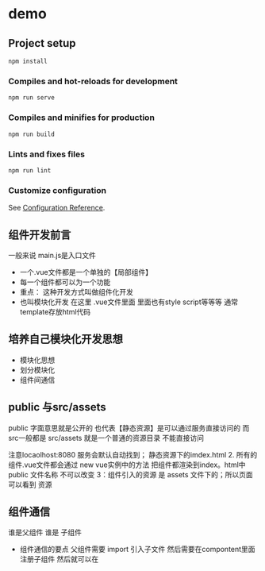 # demo

## Project setup
```
npm install
```

### Compiles and hot-reloads for development
```
npm run serve
```

### Compiles and minifies for production
```
npm run build
```

### Lints and fixes files
```
npm run lint
```

### Customize configuration
See [Configuration Reference](https://cli.vuejs.org/config/).

## 组件开发前言
一般来说 main.js是入口文件

 - 一个.vue文件都是一个单独的【局部组件】
 - 每一个组件都可以为一个功能 
 - 重点： 这种开发方式叫做组件化开发 
 - 也叫模块化开发 
    在这里 .vue文件里面 里面也有style script等等等 
    通常template存放html代码 

## 培养自己模块化开发思想 
 - 模块化思想 
 - 划分模块化
 - 组件间通信

## public 与src/assets 
public 字面意思就是公开的 也代表【静态资源】是可以通过服务直接访问的 
而src一般都是
src/assets 就是一个普通的资源目录 不能直接访问 

注意locaolhost:8080 服务会默认自动找到；
静态资源下的imdex.html
    2. 所有的组件.vue文件都会通过 new vue实例中的方法 把组件都渲染到index。html中
public 文件名称 不可以改变 
  3：组件引入的资源 是 assets 文件下的；所以页面可以看到 资源

## 组件通信 
谁是父组件 谁是 子组件 

 - 组件通信的要点 
 父组件需要 import 引入子文件 
 然后需要在compontent里面注册子组件 
 然后就可以在<template> 里面去使用了 
 例如:<el-count> 